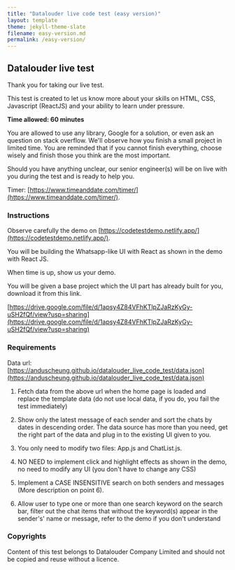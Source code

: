 ```yaml
---
title: "Datalouder live code test (easy version)"
layout: template
theme: jekyll-theme-slate
filename: easy-version.md
permalink: /easy-version/
---
```


## Datalouder live test

Thank you for taking our live test.

This test is created to let us know more about your skills on HTML, CSS, Javascript (ReactJS) and your ability to learn under pressure.

**Time allowed: 60 minutes**

You are allowed to use any library, Google for a solution, or even ask an question on stack overflow. We'll observe how you finish a small project in limited time. You are reminded that if you cannot finish everything, choose wisely and finish those you think are the most important.

Should you have anything unclear, our senior engineer(s) will be on live with you during the test and is ready to help you.

Timer: [https://www.timeanddate.com/timer/](https://www.timeanddate.com/timer/).

### Instructions

Observe carefully the demo on [https://codetestdemo.netlify.app/](https://codetestdemo.netlify.app/).

You will be building the Whatsapp-like UI with React as shown in the demo with React JS.

When time is up, show us your demo.

You will be given a base project which the UI part has already built for you, download it from this link.

[https://drive.google.com/file/d/1apsy4Z84VFhKTlpZJaRzKyGy-uSH2fQf/view?usp=sharing](https://drive.google.com/file/d/1apsy4Z84VFhKTlpZJaRzKyGy-uSH2fQf/view?usp=sharing)

### Requirements

Data url: [https://anduscheung.github.io/datalouder_live_code_test/data.json](https://anduscheung.github.io/datalouder_live_code_test/data.json)

1. Fetch data from the above url when the home page is loaded and replace the template data (do not use local data, if you do, you fail the test immediately)

2. Show only the latest message of each sender and sort the chats by dates in descending order. The data source has more than you need, get the right part of the data and plug in to the existing UI given to you.

3. You only need to modify two files: App.js and ChatList.js.

4. NO NEED to implement click and highlight effects as shown in the demo, no need to modify any UI (you don't have to change any CSS)

5. Implement a CASE INSENSITIVE search on both senders and messages (More description on point 6).

6. Allow user to type one or more than one search keyword on the search bar, filter out the chat items that without the keyword(s) appear in the sender's' name or message, refer to the demo if you don't understand

### Copyrights

Content of this test belongs to Datalouder Company Limited and should not be copied and reuse without a licence.
